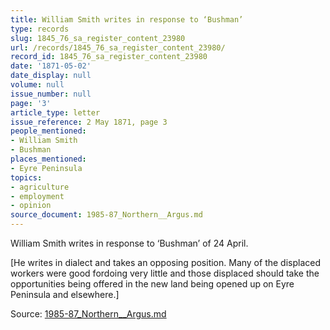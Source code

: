 ```yaml
---
title: William Smith writes in response to ‘Bushman’
type: records
slug: 1845_76_sa_register_content_23980
url: /records/1845_76_sa_register_content_23980/
record_id: 1845_76_sa_register_content_23980
date: '1871-05-02'
date_display: null
volume: null
issue_number: null
page: '3'
article_type: letter
issue_reference: 2 May 1871, page 3
people_mentioned:
- William Smith
- Bushman
places_mentioned:
- Eyre Peninsula
topics:
- agriculture
- employment
- opinion
source_document: 1985-87_Northern__Argus.md
---
```


William Smith writes in response to ‘Bushman’ of 24 April.

[He writes in dialect and takes an opposing position.  Many of the displaced workers were good fordoing very little and those displaced should take the opportunities being offered in the new land being opened up on Eyre Peninsula and elsewhere.]

Source: [1985-87_Northern__Argus.md](/downloads/markdown/1985-87_Northern__Argus.md)
